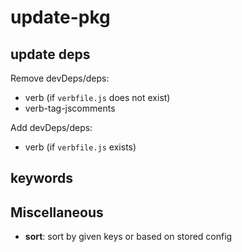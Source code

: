 # update-pkg

## update deps

Remove devDeps/deps:

- verb (if `verbfile.js` does not exist)
- verb-tag-jscomments

Add devDeps/deps:

- verb (if `verbfile.js` exists)

## keywords


## Miscellaneous

- **sort**: sort by given keys or based on stored config